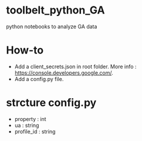 # toolbelt_python_GA
python notebooks to analyze GA data

# How-to
- Add a client_secrets.json in root folder. More info : https://console.developers.google.com/.
- Add a config.py file.

# strcture config.py
- property : int
- ua : string
- profile_id : string